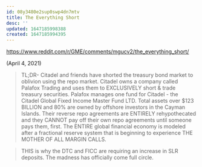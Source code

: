 ```yaml
---
id: 08y3480e2sup0swp4dn7mtv
title: The Everything Short
desc: ''
updated: 1647185998388
created: 1647185994395
---
```

https://www.reddit.com/r/GME/comments/mgucv2/the_everything_short/

(April 4, 2021)

> TL;DR- Citadel and friends have shorted the treasury bond market to oblivion using the repo market. Citadel owns a company called Palafox Trading and uses them to EXCLUSIVELY short & trade treasury securities. Palafox manages one fund for Citadel - the Citadel Global Fixed Income Master Fund LTD. Total assets over $123 BILLION and 80% are owned by offshore investors in the Cayman Islands. Their reverse repo agreements are ENTIRELY rehypothecated and they CANNOT pay off their own repo agreements until someone pays them, first. The ENTIRE global financial economy is modeled after a fractional reserve system that is beginning to experience THE MOTHER OF ALL MARGIN CALLS.

> THIS is why the DTC and FICC are requiring an increase in SLR deposits. The madness has officially come full circle.

